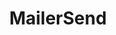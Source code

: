 ---
codehost: https://github.com/https://github.com/mailersend
facebook: https://facebook.com/MailerSend
linkedin: https://linkedin.com/company/mailersend
logohandle: mailersend
sort: mailersend
title: MailerSend
twitter: https://x.com/MailerSend
website: https://www.mailersend.com/
youtube: https://youtube.com/channel/UC_m5qoVCrqBTlPZ7Y5N3UaA
---